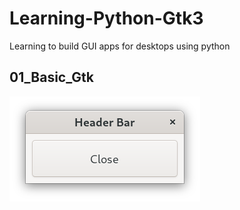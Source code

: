 # Learning-Python-Gtk3
Learning to build GUI apps for desktops using python
## 01_Basic_Gtk
![img](01_Basic_Gtk/img_01.png)